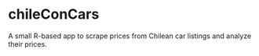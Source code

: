 # chileConCars
A small R-based app to scrape prices from Chilean car listings and analyze their prices.

